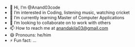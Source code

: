 - 👋 Hi, I’m @Anand03code
- 👀 I’m interested in Coding, listening music, watching cricket
- 🌱 I’m currently learning Master of Computer Applications
- 💞️ I’m looking to collaborate on to work with others
- 📫 How to reach me at anandakila03@gmail.com
- 😄 Pronouns: he/him
- ⚡ Fun fact: ...

<!---
Anand03code/Anand03code is a ✨ special ✨ repository because its `README.md` (this file) appears on your GitHub profile.
You can click the Preview link to take a look at your changes.
--->
